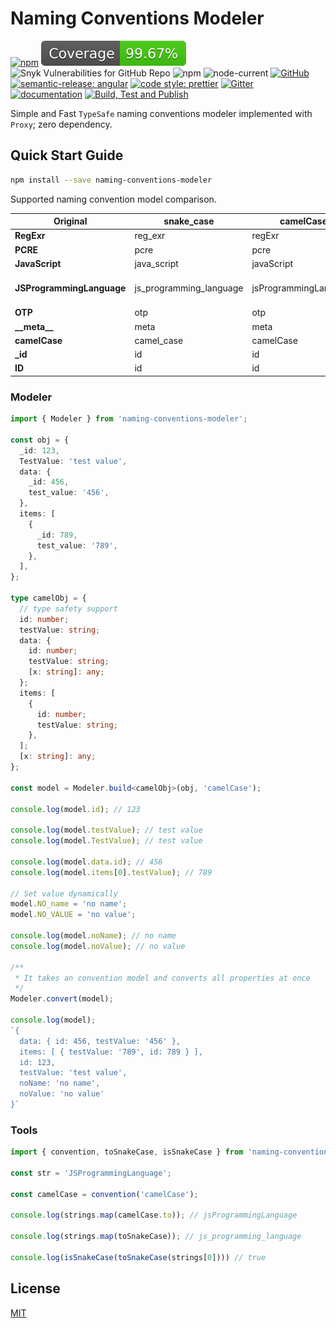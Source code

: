 # Naming Conventions Modeler

[![npm](https://img.shields.io/npm/v/naming-conventions-modeler)](https://www.npmjs.com/package/naming-conventions-modeler)
[![Coverage](https://raw.githubusercontent.com/vhidvz/naming-conventions-modeler/master/coverage-badge.svg)](https://htmlpreview.github.io/?https://github.com/vhidvz/naming-conventions-modeler/blob/master/docs/coverage/lcov-report/index.html)
![Snyk Vulnerabilities for GitHub Repo](https://img.shields.io/snyk/vulnerabilities/github/vhidvz/naming-conventions-modeler)
![npm](https://img.shields.io/npm/dm/naming-conventions-modeler)
![node-current](https://img.shields.io/node/v/naming-conventions-modeler)
[![GitHub](https://img.shields.io/github/license/vhidvz/naming-conventions-modeler?style=flat)](https://vhidvz.github.io/naming-conventions-modeler/)
[![semantic-release: angular](https://img.shields.io/badge/semantic--release-nodejs-e10079?logo=semantic-release)](https://github.com/semantic-release/semantic-release)
[![code style: prettier](https://img.shields.io/badge/code_style-prettier-ff69b4.svg)](https://github.com/prettier/prettier)
[![Gitter](https://badges.gitter.im/naming-conventions-modeler-npm/community.svg)](https://gitter.im/naming-conventions-modeler-npm/community?utm_source=badge&utm_medium=badge&utm_campaign=pr-badge)
[![documentation](https://img.shields.io/badge/documentation-click_to_read-c27cf4)](https://vhidvz.github.io/naming-conventions-modeler/)
[![Build, Test and Publish](https://github.com/vhidvz/naming-conventions-modeler/actions/workflows/npm-ci.yml/badge.svg)](https://github.com/vhidvz/naming-conventions-modeler/actions/workflows/npm-ci.yml)

Simple and Fast ```TypeSafe``` naming conventions modeler implemented with ```Proxy```; zero dependency.

## Quick Start Guide

```sh
npm install --save naming-conventions-modeler
```

Supported naming convention model comparison.

| **Original**              | **snake_case**          | **camelCase**         | **PascalCase**        | **MACRO_CASE**          | **kebab-case**          |
|---------------------------|-------------------------|-----------------------|-----------------------|-------------------------|-------------------------|
| **RegExr**                | reg_exr                 | regExr                | RegExr                | REG_EXR                 | reg-exr                 |
| **PCRE**                  | pcre                    | pcre                  | Pcre                  | PCRE                    | pcre                    |
| **JavaScript**            | java_script             | javaScript            | JavaScript            | JAVA_SCRIPT             | java-script             |
| **JSProgrammingLanguage** | js_programming_language | jsProgrammingLanguage | JsProgrammingLanguage | JS_PROGRAMMING_LANGUAGE | js-programming-language |
| **OTP**                   | otp                     | otp                   | Otp                   | OTP                     | otp                     |
| **\_\_meta\_\_**          | meta                    | meta                  | Meta                  | META                    | meta                    |
| **camelCase**             | camel_case              | camelCase             | CamelCase             | CAMEL_CASE              | camel-case              |
| **_id**                   | id                      | id                    | Id                    | ID                      | id                      |
| **ID**                    | id                      | id                    | Id                    | ID                      | id                      |

### Modeler

```ts
import { Modeler } from 'naming-conventions-modeler';

const obj = {
  _id: 123,
  TestValue: 'test value',
  data: {
    _id: 456,
    test_value: '456',
  },
  items: [
    {
      _id: 789,
      test_value: '789',
    },
  ],
};

type camelObj = {
  // type safety support
  id: number;
  testValue: string;
  data: {
    id: number;
    testValue: string;
    [x: string]: any;
  };
  items: [
    {
      id: number;
      testValue: string;
    },
  ];
  [x: string]: any;
};

const model = Modeler.build<camelObj>(obj, 'camelCase');

console.log(model.id); // 123

console.log(model.testValue); // test value
console.log(model.TestValue); // test value

console.log(model.data.id); // 456
console.log(model.items[0].testValue); // 789

// Set value dynamically
model.NO_name = 'no name';
model.NO_VALUE = 'no value';

console.log(model.noName); // no name
console.log(model.noValue); // no value

/**
 * It takes an convention model and converts all properties at once
 */
Modeler.convert(model);

console.log(model);
`{
  data: { id: 456, testValue: '456' },
  items: [ { testValue: '789', id: 789 } ],
  id: 123,
  testValue: 'test value',
  noName: 'no name',
  noValue: 'no value'
}`
```

### Tools

```ts
import { convention, toSnakeCase, isSnakeCase } from 'naming-conventions-modeler';

const str = 'JSProgrammingLanguage';

const camelCase = convention('camelCase');

console.log(strings.map(camelCase.to)); // jsProgrammingLanguage

console.log(strings.map(toSnakeCase)); // js_programming_language

console.log(isSnakeCase(toSnakeCase(strings[0]))) // true
```

## License

[MIT](https://github.com/vhidvz/naming-conventions-modeler/blob/master/LICENSE)
